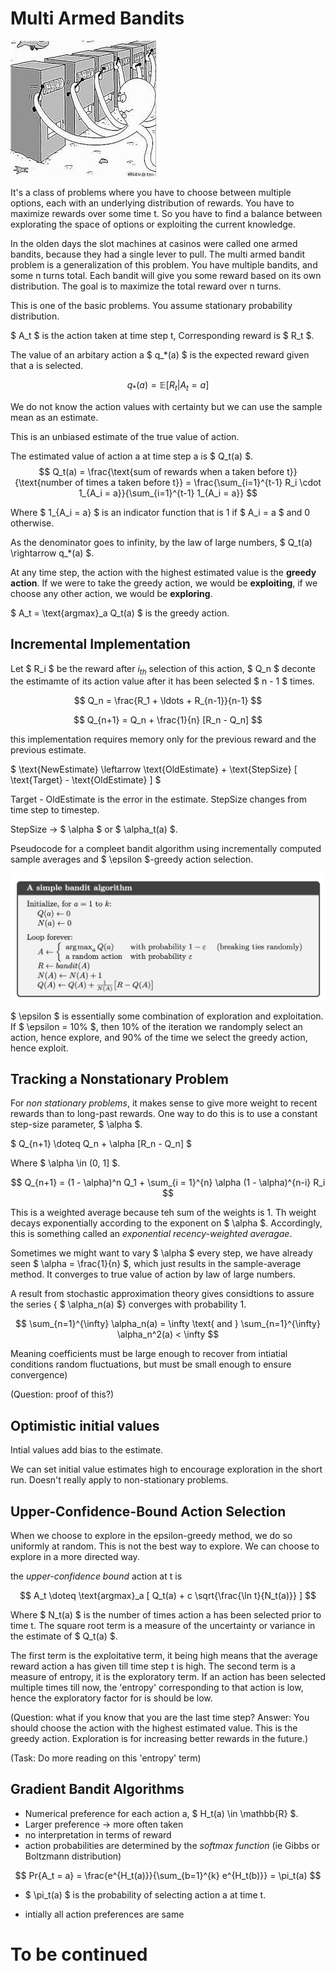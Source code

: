 # Multi Armed Bandits

![Multi Armed Bandits](images/mab.jpeg)

It's a class of problems where you have to choose between multiple options, each with an underlying distribution of rewards. You have to maximize rewards over some time t. So you have to find a balance between explorating the space of options or exploiting the current knowledge.

In the olden days the slot machines at casinos were called one armed bandits, because they had a single lever to pull. The multi armed bandit problem is a generalization of this problem. You have multiple bandits, and some n turns total. Each bandit will give you some reward based on its own distribution. The goal is to maximize the total reward over n turns.

This is one of the basic problems. You assume stationary probability distribution.

$ A_t $ is the action taken at time step t, Corresponding reward is $ R_t $.    

The value of an arbitary action a $ q_*(a) $ is the expected reward given that a is selected.

$$
q_*(a) =  \mathbb{E}[R_t | A_t = a]
$$

We do not know the action values with certainty but we can use the sample mean as an estimate.

This is an unbiased estimate of the true value of action.

The estimated value of action a at time step a is $ Q_t(a) $.
$$
Q_t(a) = \frac{\text{sum of rewards when a taken before t}}{\text{number of times a taken before t}} = \frac{\sum_{i=1}^{t-1} R_i \cdot 1_{A_i = a}}{\sum_{i=1}^{t-1} 1_{A_i = a}}
$$

Where $ 1_{A_i = a} $ is an indicator function that is 1 if $ A_i = a $ and 0 otherwise.

As the denominator goes to infinity, by the law of large numbers, $ Q_t(a) \rightarrow q_*(a) $.

At any time step, the action with the highest estimated value is the **greedy action**. If we were to take the greedy action, we would be **exploiting**, if we choose any other action, we would be **exploring**.

$ A_t = \text{argmax}_a Q_t(a) $ is the greedy action.

## Incremental Implementation

Let $ R_i $ be the reward after $i_{th}$ selection of this action, $ Q_n $ deconte the estimamte of its action value after it has been selected $ n - 1 $ times.

$$
Q_n = \frac{R_1 + \ldots + R_{n-1}}{n-1}
$$

$$
Q_{n+1} = Q_n + \frac{1}{n} [R_n - Q_n]
$$

this implementation requires memory only for the previous reward and the previous estimate.

$ \text{NewEstimate} \leftarrow \text{OldEstimate} + \text{StepSize} [ \text{Target} - \text{OldEstimate} ] $

Target - OldEstimate is the error in the estimate.
StepSize changes from time step to timestep.

StepSize -> $ \alpha $ or $ \alpha_t(a) $.

Pseudocode for a compleet bandit algorithm using incrementally computed sample averages and $ \epsilon $-greedy action selection.

![Pseudocode](images/simplebandit.png)

$ \epsilon $ is essentially some combination of exploration and exploitation. If $ \epsilon = 10\% $, then 10% of the iteration we randomply select an action, hence explore, and 90% of the time we select the greedy action, hence exploit.

## Tracking a Nonstationary Problem

For *non stationary problems*, it makes sense to give more weight to recent rewards than to long-past rewards. One way to do this is to use a constant step-size parameter, $ \alpha $.

$ Q_{n+1} \doteq Q_n + \alpha [R_n - Q_n] $

Where $ \alpha \in (0, 1] $.

$$
Q_{n+1} = (1 - \alpha)^n Q_1 + \sum_{i = 1}^{n} \alpha (1 - \alpha)^{n-i} R_i 
$$

This is a weighted average because teh sum of the weights is 1.
Th weight decays exponentially according to the exponent on $ \alpha $.
Accordingly, this is something called an *exponential recency-weighted averagae*.

Sometimes we might want to vary $ \alpha $ every step, we have already seen $ \alpha = \frac{1}{n} $, which just results in the sample-average method. It converges to true value of action by law of large numbers.

A result from stochastic approximation theory gives considtions to assure the series { $ \alpha_n(a) $} converges with probability 1.

$$
\sum_{n=1}^{\infty} \alpha_n(a) = \infty \text{ and } \sum_{n=1}^{\infty} \alpha_n^2(a) < \infty 
$$

Meaning coefficients must be large enough to recover from intiatial conditions random fluctuations, but must be small enough to ensure convergence)

(Question: proof of this?)

## Optimistic initial values

Intial values add bias to the estimate.

We can set initial value estimates high to encourage exploration in the short run. Doesn't really apply to non-stationary problems.

## Upper-Confidence-Bound Action Selection

When we choose to explore in the epsilon-greedy method, we do so uniformly at random. This is not the best way to explore. We can choose to explore in a more directed way.

the *upper-confidence bound* action at t is

$$
A_t \doteq \text{argmax}_a [ Q_t(a) + c \sqrt{\frac{\ln t}{N_t(a)}} ]   
$$

Where $ N_t(a) $ is the number of times action a has been selected prior to time t. The square root term is a measure of the uncertainty or variance in the estimate of $ Q_t(a) $.

The first term is the exploitative term, it being high means that the average reward action a has given till time step t is high. The second term is a measure of entropy, it is the exploratory term. If an action has been selected multiple times till now, the 'entropy' corresponding to that action is low, hence the exploratory factor for is should be low.

(Question: what if you know that you are the last time step? 
Answer: You should choose the action with the highest estimated value. This is the greedy action. Exploration is for increasing better rewards in the future.) 

(Task: Do more reading on this 'entropy' term)

## Gradient Bandit Algorithms

- Numerical preference for each action a, $ H_t(a) \in  \mathbb{R} $.
- Larger preference -> more often taken
- no interpretation in terms of reward
- action probabilities are determined by the *softmax function* (ie Gibbs or Boltzmann distribution)

$$
Pr{A_t = a} = \frac{e^{H_t(a)}}{\sum_{b=1}^{k} e^{H_t(b)}} = \pi_t(a)
$$

- $ \pi_t(a) $ is the probability of selecting action a at time t.

- intially all action preferences are same

# To be continued